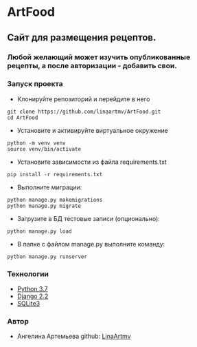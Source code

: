 # ArtFood

## Cайт для размещения рецептов.
### Любой желающий может изучить опубликованные рецепты, а после авторизации - добавить свои.

### Запуск проекта
- Клонируйте репозиторий и перейдите в него
```
git clone https://github.com/linaartmv/ArtFood.git
cd ArtFood
```
- Установите и активируйте виртуальное окружение
```
python -m venv venv
source venv/bin/activate
``` 
- Установите зависимости из файла requirements.txt
```
pip install -r requirements.txt
``` 
- Выполните миграции:
```
python manage.py makemigrations
python manage.py migrate
```
- Загрузите в БД тестовые записи (опционально):
```
python manage.py load
```
- В папке с файлом manage.py выполните команду:
```
python manage.py runserver
```

### Технологии
- [Python 3.7](https://www.python.org/downloads/)
- [Django 2.2](https://www.djangoproject.com/)
- [SQLite3](https://www.sqlite.org/docs.html)

### Автор
- Ангелина Артемьева
github: [LinaArtmv](https://github.com/LinaArtmv)

